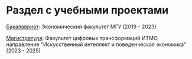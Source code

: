 # Раздел с учебными проектами

[Бакалавриат](MSU): Экономический факультет МГУ (2019 - 2023)

[Магистратура](ITMO): Факультет цифровых трансформаций ИТМО, направление "Искусственный интеллект и поведенческая экономика" (2023 - 2025)